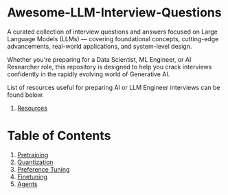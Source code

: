 # Awesome-LLM-Interview-Questions
A curated collection of interview questions and answers focused on Large Language Models (LLMs) — covering foundational concepts, cutting-edge advancements, real-world applications, and system-level design.

Whether you're preparing for a Data Scientist, ML Engineer, or AI Researcher role, this repository is designed to help you crack interviews confidently in the rapidly evolving world of Generative AI.

List of resources useful for preparing AI or LLM Engineer interviews can be found below.

1. [Resources](https://github.com/sreekanth-madisetty/Awesome-LLM-Interview-Questions/tree/main/resources)

# Table of Contents
1. [Pretraining](https://github.com/sreekanth-madisetty/Awesome-LLM-Interview-Questions/blob/main/pretraining.md)
2. [Quantization](https://github.com/sreekanth-madisetty/Awesome-LLM-Interview-Questions/blob/main/quantization.md)
3. [Preference Tuning](https://github.com/sreekanth-madisetty/Awesome-LLM-Interview-Questions/blob/main/preference_tuning.md)
4. [Finetuning](https://github.com/sreekanth-madisetty/Awesome-LLM-Interview-Questions/blob/main/finetuning.md)
5. [Agents](https://github.com/sreekanth-madisetty/Awesome-LLM-Interview-Questions/blob/main/agents.md)




